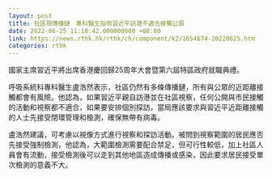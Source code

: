 ```yaml
---
layout: post
title: 社區現傳播鏈　專科醫生指倘習近平訪港不適合接觸公眾
date: 2022-06-25 11:18:42.000000000 +08:00
link: https://news.rthk.hk/rthk/ch/component/k2/1654674-20220625.htm
categories: rthk
---
```


國家主席習近平將出席香港慶回歸25周年大會暨第六屆特區政府就職典禮。

呼吸系統科專科醫生盧浩然表示，社區仍然有多條傳播鏈，所有與公眾的近距離接觸都會有風險。他認為，如果習近平親自訪港並在社區視察，任何公開與市民接觸的活動和視察都不適合，如果要安排個別探訪，當局應該要求與習近平近距離接觸的人士先接受閉環管理和檢測，確保無帶有病毒。

盧浩然建議，可考慮以視像方式進行視察和探訪活動。被問到視察範圍的居民應否先接受強制檢測，他認為，大範圍檢測需要配合禁足，但可行性較低，加上社區人員會有流動，接受檢測後可以走到其他地區造成傳播或感染，因此要求居民接受單次檢測的意義不大。
